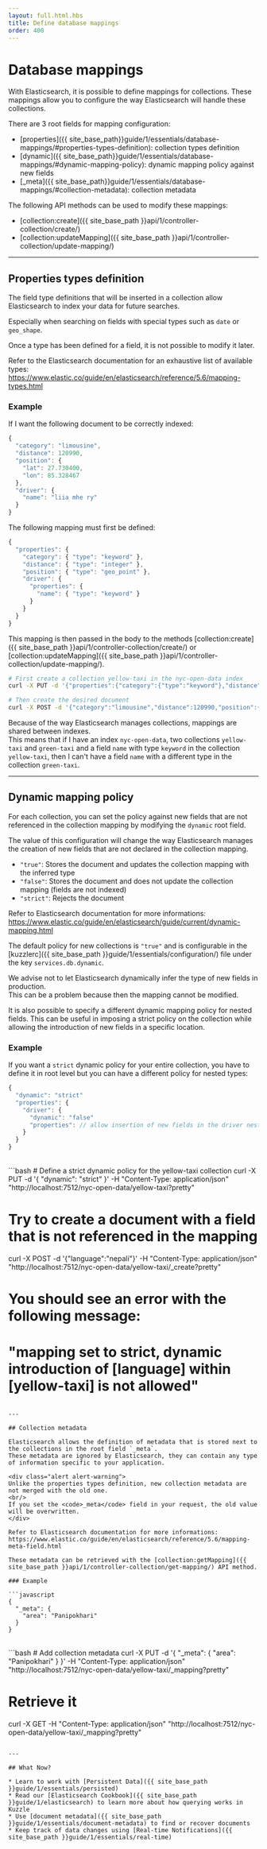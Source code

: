 ```yaml
---
layout: full.html.hbs
title: Define database mappings
order: 400
---
```


# Database mappings

With Elasticsearch, it is possible to define mappings for collections. These mappings allow you to configure the way Elasticsearch will handle these collections.

There are 3 root fields for mapping configuration:
 - [properties]({{ site_base_path}}guide/1/essentials/database-mappings/#properties-types-definition): collection types definition
 - [dynamic]({{ site_base_path}}guide/1/essentials/database-mappings/#dynamic-mapping-policy): dynamic mapping policy against new fields
 - [_meta]({{ site_base_path}}guide/1/essentials/database-mappings/#collection-metadata): collection metadata

The following API methods can be used to modify these mappings:
 - [collection:create]({{ site_base_path }}api/1/controller-collection/create/)
 - [collection:updateMapping]({{ site_base_path }}api/1/controller-collection/update-mapping/)

---

## Properties types definition

The field type definitions that will be inserted in a collection allow Elasticsearch to index your data for future searches.  

Especially when searching on fields with special types such as `date` or `geo_shape`.

<div class="alert alert-warning">
Once a type has been defined for a field, it is not possible to modify it later.
</div>

Refer to the Elasticsearch documentation for an exhaustive list of available types: https://www.elastic.co/guide/en/elasticsearch/reference/5.6/mapping-types.html

### Example

If I want the following document to be correctly indexed:
```javascript
{
  "category": "limousine",
  "distance": 120990,
  "position": {
    "lat": 27.730400,
    "lon": 85.328467
  },
  "driver": {
    "name": "liia mhe ry"
  }
}
```

The following mapping must first be defined:
```javascript
{
  "properties": {
    "category": { "type": "keyword" },
    "distance": { "type": "integer" },
    "position": { "type": "geo_point" },
    "driver": {
      "properties": {
        "name": { "type": "keyword" }
      }
    }
  }
}
```

This mapping is then passed in the body to the methods [collection:create]({{ site_base_path }}api/1/controller-collection/create/) or [collection:updateMapping]({{ site_base_path }}api/1/controller-collection/update-mapping/).

```bash
# First create a collection yellow-taxi in the nyc-open-data index
curl -X PUT -d '{"properties":{"category":{"type":"keyword"},"distance":{"type":"integer"},"position":{"type":"geo_point"},"driver":{"properties":{"name":{"type":"keyword"}}}}}' -H "Content-Type: application/json" "http://localhost:7512/nyc-open-data/yellow-taxi?pretty"

# Then create the desired document
curl -X POST -d '{"category":"limousine","distance":120990,"position":{"lat":27.7304,"lon":85.328467},"driver":{"name":"liia meh ry"}}' -H "Content-Type: application/json" "http://localhost:7512/nyc-open-data/yellow-taxi/_create?pretty"
```

<div class="alert alert-warning">
Because of the way Elasticsearch manages collections, mappings are shared between indexes.
<br/>
This means that if I have an index <code>nyc-open-data</code>, two collections <code>yellow-taxi</code> and <code>green-taxi</code> and a field <code>name</code> with type <code>keyword</code> in the collection <code>yellow-taxi</code>, then I can't have a field <code>name</code> with a different type in the collection <code>green-taxi</code>.
</div>

---

## Dynamic mapping policy

For each collection, you can set the policy against new fields that are not referenced in the collection mapping by modifying the `dynamic` root field.

The value of this configuration will change the way Elasticsearch manages the creation of new fields that are not declared in the collection mapping.
  - `"true"`: Stores the document and updates the collection mapping with the inferred type
  - `"false"`: Stores the document and does not update the collection mapping (fields are not indexed)
  - `"strict"`: Rejects the document

Refer to Elasticsearch documentation for more informations: https://www.elastic.co/guide/en/elasticsearch/guide/current/dynamic-mapping.html

The default policy for new collections is `"true"` and is configurable in the [kuzzlerc]({{ site_base_path }}guide/1/essentials/configuration/) file under the key `services.db.dynamic`.

<div class="alert alert-warning">
We advise not to let Elasticsearch dynamically infer the type of new fields in production.
<br/>
This can be a problem because then the mapping cannot be modified.
</div>

It is also possible to specify a different dynamic mapping policy for nested fields. This can be useful in imposing a strict policy on the collection while allowing the introduction of new fields in a specific location.
  
### Example

If you want a `strict` dynamic policy for your entire collection, you have to define it in root level but you can have a different policy for nested types:

```javascript
{
  "dynamic": "strict"
  "properties": {
    "driver": {
      "dynamic": "false"
      "properties": // allow insertion of new fields in the driver nested field
    }
  }
}
```
<br/>
```bash
# Define a strict dynamic policy for the yellow-taxi collection
curl -X PUT -d '{ "dynamic": "strict" }' -H "Content-Type: application/json"  "http://localhost:7512/nyc-open-data/yellow-taxi?pretty"

# Try to create a document with a field that is not referenced in the mapping
curl -X POST -d '{"language":"nepali"}' -H "Content-Type: application/json" "http://localhost:7512/nyc-open-data/yellow-taxi/_create?pretty"

# You should see an error with the following message:
# "mapping set to strict, dynamic introduction of [language] within [yellow-taxi] is not allowed"
```

---

## Collection metadata

Elasticsearch allows the definition of metadata that is stored next to the collections in the root field `_meta`.  
These metadata are ignored by Elasticsearch, they can contain any type of information specific to your application.

<div class="alert alert-warning">
Unlike the properties types definition, new collection metadata are not merged with the old one.
<br/>
If you set the <code>_meta</code> field in your request, the old value will be overwritten.
</div>

Refer to Elasticsearch documentation for more informations: https://www.elastic.co/guide/en/elasticsearch/reference/5.6/mapping-meta-field.html

These metadata can be retrieved with the [collection:getMapping]({{ site_base_path }}api/1/controller-collection/get-mapping/) API method.

### Example

```javascript
{
  "_meta": {
    "area": "Panipokhari"
  }
}
```
<br/>
```bash
# Add collection metadata
curl -X PUT -d '{ "_meta": { "area": "Panipokhari" } }' -H "Content-Type: application/json"  "http://localhost:7512/nyc-open-data/yellow-taxi/_mapping?pretty"

# Retrieve it
curl -X GET -H "Content-Type: application/json"  "http://localhost:7512/nyc-open-data/yellow-taxi/_mapping?pretty"
```

---

## What Now?

* Learn to work with [Persistent Data]({{ site_base_path }}guide/1/essentials/persisted)
* Read our [Elasticsearch Cookbook]({{ site_base_path }}guide/1/elasticsearch) to learn more about how querying works in Kuzzle
* Use [document metadata]({{ site_base_path }}guide/1/essentials/document-metadata) to find or recover documents
* Keep track of data changes using [Real-time Notifications]({{ site_base_path }}guide/1/essentials/real-time)
